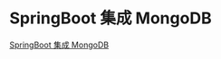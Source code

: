 # SpringBoot 集成 MongoDB

[SpringBoot 集成 MongoDB](http://www.mydlq.club/article/85/)





<ad/>
<comment/>